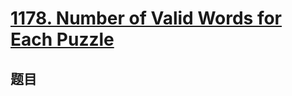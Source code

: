 # [1178. Number of Valid Words for Each Puzzle](https://leetcode.com/problems/number-of-valid-words-for-each-puzzle/)

## 题目

